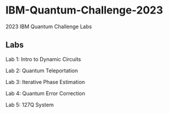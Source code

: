 # IBM-Quantum-Challenge-2023
2023 IBM Quantum Challenge Labs

## Labs

Lab 1: Intro to Dynamic Circuits

Lab 2: Quantum Teleportation

Lab 3: Iterative Phase Estimation

Lab 4: Quantum Error Correction

Lab 5: 127Q System
